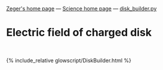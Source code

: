 [Zeger's home page](https://www.hendrikse.name/) &mdash; [Science home page](https://www.hendrikse.name/science/) &mdash; [disk_builder.py](glowscript/disk_builder.html) 

# Electric field of charged disk
<div class="header_line"><br/></div>

{% include_relative glowscript/DiskBuilder.html %}



